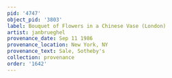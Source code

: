 ```yaml
---
pid: '4747'
object_pid: '3803'
label: Bouquet of Flowers in a Chinese Vase (London)
artist: janbrueghel
provenance_date: Sep 11 1986
provenance_location: New York, NY
provenance_text: Sale, Sotheby's
collection: provenance
order: '1642'
---
```

